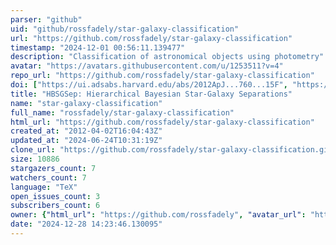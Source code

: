 ```yaml
---
parser: "github"
uid: "github/rossfadely/star-galaxy-classification"
url: "https://github.com/rossfadely/star-galaxy-classification"
timestamp: "2024-12-01 00:56:11.139477"
description: "Classification of astronomical objects using photometry"
avatar: "https://avatars.githubusercontent.com/u/1253511?v=4"
repo_url: "https://github.com/rossfadely/star-galaxy-classification"
doi: ["https://ui.adsabs.harvard.edu/abs/2012ApJ...760...15F", "https://ui.adsabs.harvard.edu/abs/2024ascl.soft11006F/abstract"]
title: "HBSGSep: Hierarchical Bayesian Star-Galaxy Separations"
name: "star-galaxy-classification"
full_name: "rossfadely/star-galaxy-classification"
html_url: "https://github.com/rossfadely/star-galaxy-classification"
created_at: "2012-04-02T16:04:43Z"
updated_at: "2024-06-24T10:31:19Z"
clone_url: "https://github.com/rossfadely/star-galaxy-classification.git"
size: 10886
stargazers_count: 7
watchers_count: 7
language: "TeX"
open_issues_count: 3
subscribers_count: 6
owner: {"html_url": "https://github.com/rossfadely", "avatar_url": "https://avatars.githubusercontent.com/u/1253511?v=4", "login": "rossfadely", "type": "User"}
date: "2024-12-28 14:23:46.130095"
---
```

